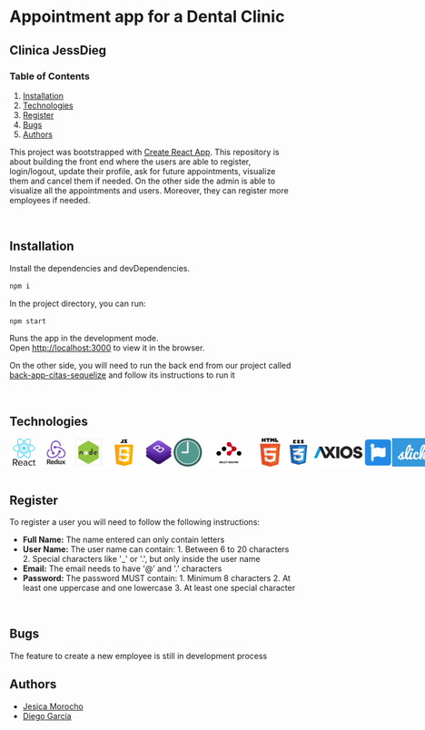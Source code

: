 # Appointment app for a Dental Clinic
## Clinica JessDieg

### Table of Contents
1. [Installation](#Installation)
2. [Technologies](#Technologies)
3. [Register](#Register)
4. [Bugs](#Bugs)
5. [Authors](#Authors)

This project was bootstrapped with [Create React App](https://github.com/facebook/create-react-app). This repository is about building the front end where the users are able to register, login/logout, update their profile, ask for future appointments, visualize them and cancel them if needed. On the other side the admin is able to visualize all the appointments and users. Moreover, they can register more employees if needed.

<br/>

## Installation

Install the dependencies and devDependencies.

```sh
npm i
```
In the project directory, you can run:

```sh
npm start
```

Runs the app in the development mode.\
Open [http://localhost:3000](http://localhost:3000) to view it in the browser.

On the other side, you will need to run the back end from our project called [back-app-citas-sequelize](https://github.com/Jesicamm/back-app-citas-sequelize) and follow its instructions to run it

<br/>

## Technologies
<div style="display: flex; height: 50px">
    <img src="public/icons/reactjs.jpg"
     style="height: 50px;" />
     <img src="public/icons/redux.png"
      style="height: 50px;" />
     <img src="public/icons/node.jpg"
      style="height: 50px;" />
     <img src="public/icons/js.png"
      style="height: 50px;"/>
     <img src="public/icons/bootstrap.jpg"
      style="height: 50px;" />
     <img src="public/icons/momentjs.png"
      style="height: 50px;"/>
     <img src="public/icons/react-router.png"
      style="height: 50px;" />
      <img src="public/icons/html.png"
      style="height: 50px;" />
     <img src="public/icons/css.png"
      style="height: 50px;" />
     <img src="public/icons/axios.png"
      style="height: 50px;" />
      <img src="public/icons/fontAwesome.png"
      style="height: 50px;" />
     <img src="public/icons/slich.png"
      style="height: 50px;" />
</div>

<br/>

## Register

To register a user you will need to follow the following instructions:

* <b>Full Name:</b> The name entered can only contain letters
* <b>User Name:</b> The user name can contain:
      1. Between 6 to 20 characters
      2. Special characters like '_' or '.', but only inside the user name
* <b>Email:</b> The email needs to have '@' and '.' characters
* <b>Password:</b> The password MUST contain:
      1. Minimum 8 characters
      2. At least one uppercase and one lowercase
      3. At least one special character

<br/>

## Bugs

The feature to create a new employee is still in development process

## Authors

* [Jesica Morocho](https://github.com/Jesicamm)
* [Diego Garcia](https://github.com/diegogb-08)